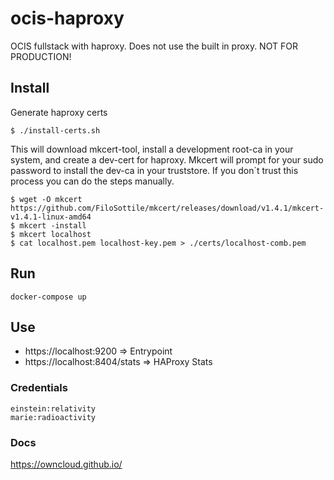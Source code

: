 # ocis-haproxy
OCIS fullstack with haproxy. Does not use the built in proxy. NOT FOR PRODUCTION!

## Install

Generate haproxy certs

````$ ./install-certs.sh````

This will download mkcert-tool, install a development root-ca in your system, and create a dev-cert for haproxy. Mkcert 
will prompt for your sudo password to install the dev-ca in your truststore. If you don`t trust this process
you can do the steps manually.

```
$ wget -O mkcert https://github.com/FiloSottile/mkcert/releases/download/v1.4.1/mkcert-v1.4.1-linux-amd64
$ mkcert -install
$ mkcert localhost
$ cat localhost.pem localhost-key.pem > ./certs/localhost-comb.pem
```

## Run
```
docker-compose up
```

## Use

- https://localhost:9200 => Entrypoint
- https://localhost:8404/stats => HAProxy Stats

### Credentials
```
einstein:relativity
marie:radioactivity
```

### Docs
https://owncloud.github.io/
